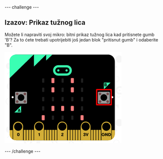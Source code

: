 \--- challenge \---

## Izazov: Prikaz tužnog lica

Možete li napraviti svoj mikro: bitni prikaz tužnog lica kad pritisnete gumb 'B'? Za to ćete trebati upotrijebiti još jedan blok "pritisnut gumb" i odaberite "B".

![screenshot](images/badge-sad-emulator.png)

\--- /challenge \---